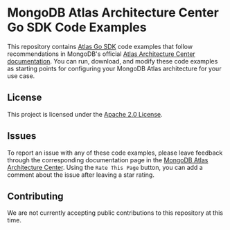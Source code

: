 # MongoDB Atlas Architecture Center Go SDK Code Examples

This repository contains [Atlas Go SDK](https://www.mongodb.com/docs/atlas/sdk/)
code examples that follow recommendations in MongoDB's official
[Atlas Architecture Center documentation](https://www.mongodb.com/docs/atlas/architecture/current/).
You can run, download, and modify these code examples as starting points for
configuring your MongoDB Atlas architecture for your use case.

## License

This project is licensed under the [Apache 2.0 License](https://www.apache.org/licenses/LICENSE-2.0).

## Issues

To report an issue with any of these code examples, please leave feedback
through the corresponding documentation page in the
[MongoDB Atlas Architecture Center](https://www.mongodb.com/docs/atlas/architecture/current/).
Using the `Rate This Page` button, you can add a comment about the issue after
leaving a star rating.

## Contributing

We are not currently accepting public contributions to this repository at this
time.